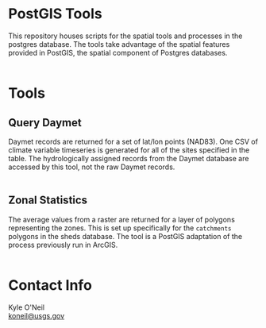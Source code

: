 PostGIS Tools
=============

This repository houses scripts for the spatial tools and processes in the 
postgres database. The tools take advantage of the spatial features provided 
in PostGIS, the spatial component of Postgres databases.
<br><br>


# Tools

## Query Daymet
Daymet records are returned for a set of lat/lon points (NAD83). One CSV of 
climate variable timeseries is generated for all of the sites specified in the
table. The hydrologically assigned records from the Daymet database are 
accessed by this tool, not the raw Daymet records.
<br><br>

## Zonal Statistics
The average values from a raster are returned for a layer of polygons 
representing the zones. This is set up specifically for the `catchments` 
polygons in the sheds database. The tool is a PostGIS adaptation of the 
process previously run in ArcGIS.
<br><br>

# Contact Info
Kyle O'Neil  
koneil@usgs.gov  
